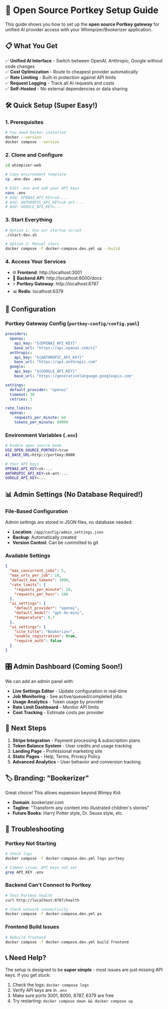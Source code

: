 # 🚀 Open Source Portkey Setup Guide

This guide shows you how to set up the **open source Portkey gateway** for unified AI provider access with your Whimpizer/Bookerizer application.

## 📋 What You Get

✅ **Unified AI Interface** - Switch between OpenAI, Anthropic, Google without code changes  
✅ **Cost Optimization** - Route to cheapest provider automatically  
✅ **Rate Limiting** - Built-in protection against API limits  
✅ **Request Logging** - Track all AI requests and costs  
✅ **Self-Hosted** - No external dependencies or data sharing  

## 🛠️ Quick Setup (Super Easy!)

### 1. Prerequisites
```bash
# You need Docker installed
docker --version
docker compose --version
```

### 2. Clone and Configure
```bash
cd whimpizer-web

# Copy environment template
cp .env.dev .env

# Edit .env and add your API keys
nano .env
# Add: OPENAI_API_KEY=sk-...
# Add: ANTHROPIC_API_KEY=sk-ant-...
# Add: GOOGLE_API_KEY=...
```

### 3. Start Everything
```bash
# Option 1: Use our startup script
./start-dev.sh

# Option 2: Manual start
docker compose -f docker-compose.dev.yml up --build
```

### 4. Access Your Services
- 🌐 **Frontend**: http://localhost:3001
- 🔧 **Backend API**: http://localhost:8000/docs
- ⚡ **Portkey Gateway**: http://localhost:8787
- 📊 **Redis**: localhost:6379

## 🔧 Configuration

### Portkey Gateway Config (`portkey-config/config.yaml`)
```yaml
providers:
  openai:
    api_key: "${OPENAI_API_KEY}"
    base_url: "https://api.openai.com/v1"
  anthropic:
    api_key: "${ANTHROPIC_API_KEY}"
    base_url: "https://api.anthropic.com"
  google:
    api_key: "${GOOGLE_API_KEY}"
    base_url: "https://generativelanguage.googleapis.com"

settings:
  default_provider: "openai"
  timeout: 30
  retries: 3

rate_limits:
  openai:
    requests_per_minute: 60
    tokens_per_minute: 90000
```

### Environment Variables (`.env`)
```bash
# Enable open source mode
USE_OPEN_SOURCE_PORTKEY=true
AI_BASE_URL=http://portkey:8000

# Your API keys
OPENAI_API_KEY=sk-...
ANTHROPIC_API_KEY=sk-ant-...
GOOGLE_API_KEY=...
```

## 📊 Admin Settings (No Database Required!)

### File-Based Configuration
Admin settings are stored in JSON files, no database needed:
- **Location**: `/app/config/admin_settings.json`
- **Backup**: Automatically created
- **Version Control**: Can be committed to git

### Available Settings
```json
{
  "max_concurrent_jobs": 5,
  "max_urls_per_job": 10,
  "default_max_tokens": 3000,
  "rate_limits": {
    "requests_per_minute": 10,
    "requests_per_hour": 100
  },
  "ai_settings": {
    "default_provider": "openai",
    "default_model": "gpt-4o-mini",
    "temperature": 0.7
  },
  "ui_settings": {
    "site_title": "Bookerizer",
    "enable_registration": true,
    "require_auth": false
  }
}
```

## 🎛️ Admin Dashboard (Coming Soon!)

We can add an admin panel with:
- **Live Settings Editor** - Update configuration in real-time
- **Job Monitoring** - See active/queued/completed jobs  
- **Usage Analytics** - Token usage by provider
- **Rate Limit Dashboard** - Monitor API limits
- **Cost Tracking** - Estimate costs per provider

## 🚀 Next Steps

1. **Stripe Integration** - Payment processing & subscription plans
2. **Token Balance System** - User credits and usage tracking  
3. **Landing Page** - Professional marketing site
4. **Static Pages** - Help, Terms, Privacy Policy
5. **Advanced Analytics** - User behavior and conversion tracking

## 🏷️ Branding: "Bookerizer"

Great choice! This allows expansion beyond Wimpy Kid:
- **Domain**: bookerizer.com
- **Tagline**: "Transform any content into illustrated children's stories"
- **Future Books**: Harry Potter style, Dr. Seuss style, etc.

## 🔧 Troubleshooting

### Portkey Not Starting
```bash
# Check logs
docker compose -f docker-compose.dev.yml logs portkey

# Common issue: API keys not set
grep API_KEY .env
```

### Backend Can't Connect to Portkey
```bash
# Test Portkey health
curl http://localhost:8787/health

# Check network connectivity
docker compose -f docker-compose.dev.yml ps
```

### Frontend Build Issues
```bash
# Rebuild frontend
docker compose -f docker-compose.dev.yml build frontend
```

## 📞 Need Help?

The setup is designed to be **super simple** - most issues are just missing API keys. If you get stuck:

1. Check the logs: `docker compose logs`
2. Verify API keys are in `.env`
3. Make sure ports 3001, 8000, 8787, 6379 are free
4. Try restarting: `docker compose down && docker compose up`